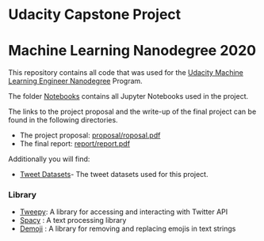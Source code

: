 # Udacity Capstone Project 
# Machine Learning Nanodegree 2020

This repository contains all code that was used for the [Udacity Machine Learning Engineer Nanodegree](https://www.udacity.com/course/machine-learning-engineer-nanodegree--nd009t) Program. 

The folder [Notebooks](notebooks/) contains all Jupyter Notebooks used in the project. 

The links to the project proposal and the write-up of the final 
project can be found in the following directories.

* The project  proposal: [proposal/roposal.pdf](proposal/proposal.pdf) 
* The final report: [report/report.pdf](Report/Report.pdf) 

Additionally you will find: 

* [Tweet Datasets](/data)- The tweet datasets used for this project. 

### Library

* [Tweepy](https://www.tweepy.org/): A library for accessing and interacting with Twitter API
* [Spacy](https://spacy.io) : A text processing library
* [Demoji](https://pypi.org/project/demoji/) : A library for removing and replacing emojis in text strings
